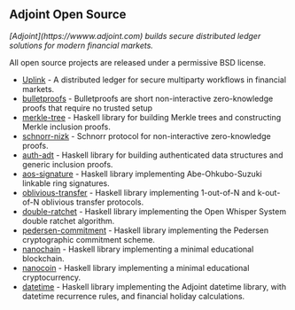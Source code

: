 ## Adjoint Open Source

<em>
[Adjoint](https://wwww.adjoint.com) builds secure distributed ledger solutions for modern financial markets.
</em>

All open source projects are released under a permissive BSD license. 

* [Uplink](https://github.com/adjoint-io/uplink) - A distributed ledger for
  secure multiparty workflows in financial markets. 
* [bulletproofs](https://github.com/adjoint-io/bulletproofs ) - Bulletproofs are
  short non-interactive zero-knowledge proofs that require no trusted setup  
* [merkle-tree](https://github.com/adjoint-io/merkle-tree) - Haskell library for
  building Merkle trees and constructing Merkle inclusion proofs.
* [schnorr-nizk](https://github.com/adjoint-io/schnorr-nizk) - Schnorr protocol
  for non-interactive zero-knowledge proofs.
* [auth-adt](https://github.com/adjoint-io/auth-adt) - Haskell library for
  building authenticated data structures and generic inclusion proofs.
* [aos-signature](https://github.com/adjoint-io/aos-signature) - Haskell library
  implementing Abe-Ohkubo-Suzuki linkable ring signatures.
* [oblivious-transfer](https://github.com/adjoint-io/oblivious-transfer) -
  Haskell library implementing 1-out-of-N and k-out-of-N oblivious transfer
  protocols.
* [double-ratchet](https://github.com/adjoint-io/double-ratchet) - Haskell
  library implementing the Open Whisper System double ratchet algorithm.
* [pedersen-commitment](https://github.com/adjoint-io/pedersen-commitment) -
  Haskell library implementing the Pedersen cryptographic commitment scheme.
* [nanochain](https://github.com/adjoint-io/nanochain) - Haskell library
  implementing a minimal educational blockchain.
* [nanocoin](https://github.com/adjoint-io/nanocoin) - Haskell library
  implementing a minimal educational cryptocurrency.
* [datetime](https://github.com/adjoint-io/datetime) -
  Haskell library implementing the Adjoint datetime library, with datetime
  recurrence rules, and financial holiday calculations.
